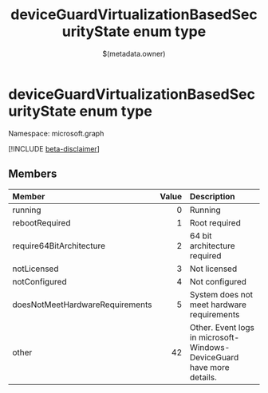 ﻿---
title: "deviceGuardVirtualizationBasedSecurityState enum type"
description: ""
localization_priority: Normal
author: "$(metadata.owner)"
ms.prod: ""
doc_type: enumPageType
---

# deviceGuardVirtualizationBasedSecurityState enum type

Namespace: microsoft.graph

[!INCLUDE [beta-disclaimer](../../includes/beta-disclaimer.md)]

## Members

| Member                          | Value | Description                                                           |
| :------------------------------ | ----: | :-------------------------------------------------------------------- |
| running                         | 0     | Running                                                               |
| rebootRequired                  | 1     | Root required                                                         |
| require64BitArchitecture        | 2     | 64 bit architecture required                                          |
| notLicensed                     | 3     | Not licensed                                                          |
| notConfigured                   | 4     | Not configured                                                        |
| doesNotMeetHardwareRequirements | 5     | System does not meet hardware requirements                            |
| other                           | 42    | Other. Event logs in microsoft-Windows-DeviceGuard have more details. |